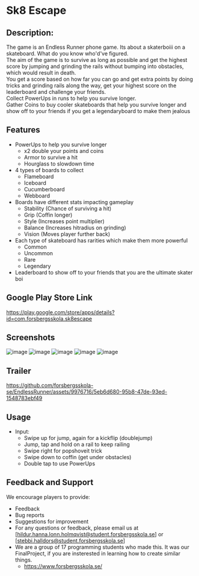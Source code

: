 # Sk8 Escape 

<h2> Description: </h2>
The game is an Endless Runner phone game. Its about a skaterboiii on a skateboard. What do you know who'd've figured. </br>
The aim of the game is to survive as long as possible and get the highest score by jumping and grinding the rails without bumping into obstacles, which would result in death. </br>
You get a score based on how far you can go and get extra points by doing tricks and grinding rails along the way, get your highest score on the leaderboard and challenge your friends. </br>
Collect PowerUps in runs to help you survive longer. </br>
Gather Coins to buy cooler skateboards that help you survive longer and show off to your friends if you get a legendaryboard to make them jealous </br>

## Features
* PowerUps to help you survive longer
  * x2 double your points and coins 
  * Armor to survive a hit
  * Hourglass to slowdown time
* 4 types of boards to collect
  * Flameboard
  * Iceboard
  * Cucumberboard
  * Webboard
* Boards have different stats impacting gameplay
  * Stability (Chance of surviving a hit)
  * Grip (Coffin longer)
  * Style (Increases point multiplier)
  * Balance (Increases hitradius on grinding)
  * Vision (Moves player further back)
* Each type of skateboard has rarities which make them more powerful
  * Common
  * Uncommon
  * Rare
  * Legendary
* Leaderboard to show off to your friends that you are the ultimate skater boi

## Google Play Store Link
https://play.google.com/store/apps/details?id=com.forsbergsskola.sk8escape 

## Screenshots
![image](https://github.com/forsbergsskola-se/EndlessRunner/assets/9976716/e3e74324-62f7-4ace-8b04-4987d15ef4a4)
![image](https://github.com/forsbergsskola-se/EndlessRunner/assets/9976716/94c00b66-b20f-4d1b-beab-34b8f122dca3)
![image](https://github.com/forsbergsskola-se/EndlessRunner/assets/9976716/e49f18cf-7588-4b70-b3ef-27d7b5aa69af)
![image](https://github.com/forsbergsskola-se/EndlessRunner/assets/9976716/5ada5383-e094-4d55-8ae8-38c25e70f2b7)
![image](https://github.com/forsbergsskola-se/EndlessRunner/assets/9976716/9b84ebc9-8488-4711-89b0-8d171724f483)

## Trailer
https://github.com/forsbergsskola-se/EndlessRunner/assets/9976716/5eb6d680-95b8-47de-93ed-1548783ebf49

## Usage
* Input:
  * Swipe up for jump, again for a kickflip (doublejump)
  * Jump, tap and hold on a rail to keep railing
  * Swipe right for popshoveit trick
  * Swipe down to coffin (get under obstacles)
  * Double tap to use PowerUps

## Feedback and Support
We encourage players to provide: </br>
* Feedback
* Bug reports
* Suggestions for improvement
* For any questions or feedback, please email us at [hildur.hanna.lonn.holmqvist@student.forsbergsskola.se] or [stebbi.halldors@student.forsbergsskola.se]
* We are a group of 17 programming students who made this. It was our FinalProject, if you are insterested in learning how to create similar things.
  * https://www.forsbergsskola.se/
